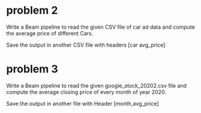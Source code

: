 # problem 2

Write a Beam pipeline to read the given CSV file of car ad data and compute the average price of different Cars.

Save the output in another CSV file with headers [car avg_price]

# problem 3

Write a Beam pipeline to read the given google_stock_20202.csv file and compute the average closing price of every month of year 2020.

Save the output in another file with Header [month,avg_price]



